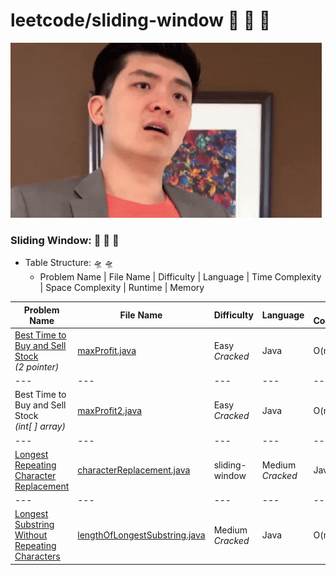 # leetcode/sliding-window :space_invader:	:space_invader:	:space_invader:	
![](https://github.com/guillermobermejo/leetcode/blob/main/f.gif)
### Sliding Window: :space_invader:	:space_invader:	:space_invader:	
- Table Structure: :flying_saucer: :flying_saucer:
  - Problem Name | File Name | Difficulty | Language | Time Complexity | Space Complexity | Runtime | Memory

|Problem Name|File Name|Difficulty|Language|Time Complexity|Space Complexity|Runtime|Memory|
|---|---|---|---|---|---|---|---|
|[Best Time to Buy and Sell Stock](https://leetcode.com/problems/best-time-to-buy-and-sell-stock/)<br/>*(2 pointer)*|[maxProfit.java](https://github.com/guillermobermejo/leetcode/blob/main/sliding-window/maxProfit.java)|Easy<br/>*Cracked*|Java|O(n)|O(1)|1ms (Beats 99.92%)|61.6mb (Beats 29.08%)|
|---|---|---|---|---|---|---|---|
|Best Time to Buy and Sell Stock<br/>*(int[ ] array)*|[maxProfit2.java](https://github.com/guillermobermejo/leetcode/blob/main/sliding-window/maxProfit2.java)|Easy<br/>*Cracked*|Java|O(n)|O(n)|2ms (Beats 78.72%)|56.9mb (Beats 97.49%)|
|---|---|---|---|---|---|---|---|
|[Longest Repeating Character Replacement](https://leetcode.com/problems/longest-repeating-character-replacement/)|[characterReplacement.java](https://github.com/guillermobermejo/leetcode/blob/main/sliding-window/characterReplacement.java)|sliding-window|Medium<br/>*Cracked*|Java|O(n)|O(n)|5ms (Beats 99.27%)|45.68mb (Beats 48.22%)|
|---|---|---|---|---|---|---|---|
|[Longest Substring Without Repeating Characters](https://leetcode.com/problems/longest-substring-without-repeating-characters/)|[lengthOfLongestSubstring.java](https://github.com/guillermobermejo/leetcode/blob/main/sliding-window/lengthOfLongestSubstring.java)|Medium<br/>*Cracked*|Java|O(n)|O(n)|2ms (Beats 99.52%)|42.8mb (Beats 92.48%)|
